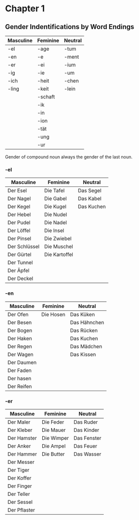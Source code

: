 # Chapter 1

## Gender Indentifications by Word Endings

|   Masculine|  Feminine|  Neutral|
|------------|----------|---------|
|   -el      | -age     |  -tum   |
|   -en      | -e       |  -ment  |
|   -er      | -ei      |  -ium   |
|   -ig      | -ie      |  -um    |
|   -ich     | -heit    |  -chen  |
|   -ling    | -keit    |  -lein  |
|            | -schaft  |         |
|            | -ik      |         |
|            | -in      |         |
|            | -ion     |         |
|            | -tät     |         |
|            | -ung     |         |
|            | -ur      |         |

Gender of compound noun always the gender of the last noun.

### -el

Masculine     | Feminine      | Neutral
--------------|---------------|---------
 Der Esel     | Die Tafel     | Das Segel
 Der Nagel    | Die Gabel     | Das Kabel
 Der Kegel    | Die Kugel     | Das Kuchen
 Der Hebel    | Die Nudel     |
 Der Pudel    | Die Nadel     |
 Der Löffel   | Die Insel     |
 Der Pinsel   | Die Zwiebel   |
 Der Schlüssel| Die Muschel   |
 Der Gürtel   | Die Kartoffel |
 Der Tunnel   |               |
 Der Äpfel    |               |
 Der Deckel   |               |

### -en

Masculine   | Feminine | Neutral
------------|----------|---------
 Der Ofen   | Die Hosen| Das Küken
 Der Besen  |          | Das Hähnchen
 Der Bogen  |          | Das Rücken
 Der Haken  |          | Das Kuchen
 Der Regen  |          | Das Mädchen
 Der Wagen  |          | Das Kissen
 Der Daumen |          |
 Der Faden  |          |
 Der hasen  |          |
 Der Reifen |          |

### -er

Masculine     | Feminine   | Neutral
--------------|------------|---------
 Der Maler    | Die Feder  | Das Ruder
 Der Kleber   | Die Mauer  | Das Kinder
 Der Hamster  | Die Wimper | Das Fenster
 Der Anker    | Die Ampel  | Das Feuer
 Der Hammer   | Die Butter | Das Wasser
 Der Messer   |            |
 Der Tiger    |            |
 Der Koffer   |            |
 Der Finger   |            |
 Der Teller   |            |
 Der Sessel   |            |
 Der Pflaster |            |
